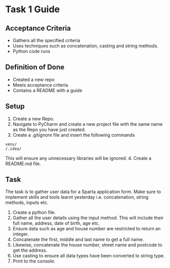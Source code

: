 # Task 1 Guide
## Acceptance  Criteria
* Gathers all the specified criteria
* Uses techniques such as concatenation, casting and string methods.
* Python code runs

## Definition of Done
* Created a new repo
* Meets acceptance criteria
* Contains a README with a guide

## Setup
1. Create a new Repo.
2. Navigate to PyCharm and create a new project file with the same name as the Repo you have just created.
3. Create a .gitignore file and insert the following commands
```
venv/
/.idea/
```
This will ensure any unnecessary libraries will be ignored.
4. Create a README.md file.
## Task 
The task is to gather user data for a Sparta application form. Make sure to implement skills and tools learnt yesterday i.e. concatenation, string methods, inputs etc. 
1. Create a python file. 
2. Gather all the user details using the input method. This will include their full name, address, date of birth, age etc.
3. Ensure data such as age and house number are restricted to return an integer.
4. Concatenate the first, middle and last name to get a full name.
5. Likewise, concatenate the house number, street name and postcode to get the address.
6. Use casting to ensure all data types have been converted to string type.
7. Print to the console. 

